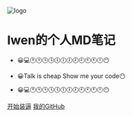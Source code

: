 ![logo](_media/icon.svg)

# Iwen的个人MD笔记



* 😀💻🕐🕑🕒🕓🕔🕕🕖🕗🕘🕙🕚🕛😶

* 😀Talk  is  cheap        Show me your code😶

* 😀💻🕐🕑🕒🕓🕔🕕🕖🕗🕘🕙🕚🕛😶

  

[开始装逼](README.md)
[我的GitHub](https://github.com/isenwen/notebook)
